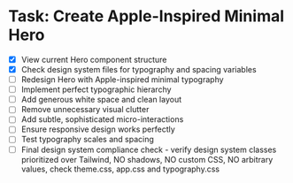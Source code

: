 # Task: Create Apple-Inspired Minimal Hero

- [x] View current Hero component structure
- [x] Check design system files for typography and spacing variables
- [ ] Redesign Hero with Apple-inspired minimal typography
- [ ] Implement perfect typographic hierarchy
- [ ] Add generous white space and clean layout
- [ ] Remove unnecessary visual clutter
- [ ] Add subtle, sophisticated micro-interactions
- [ ] Ensure responsive design works perfectly
- [ ] Test typography scales and spacing
- [ ] Final design system compliance check - verify design system classes prioritized over Tailwind, NO shadows, NO custom CSS, NO arbitrary values, check theme.css, app.css and typography.css